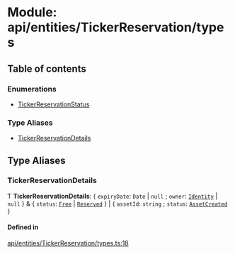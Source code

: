 # Module: api/entities/TickerReservation/types

## Table of contents

### Enumerations

- [TickerReservationStatus](../wiki/api.entities.TickerReservation.types.TickerReservationStatus)

### Type Aliases

- [TickerReservationDetails](../wiki/api.entities.TickerReservation.types#tickerreservationdetails)

## Type Aliases

### TickerReservationDetails

Ƭ **TickerReservationDetails**: \{ `expiryDate`: `Date` \| ``null`` ; `owner`: [`Identity`](../wiki/api.entities.Identity.Identity) \| ``null``  } & \{ `status`: [`Free`](../wiki/api.entities.TickerReservation.types.TickerReservationStatus#free) \| [`Reserved`](../wiki/api.entities.TickerReservation.types.TickerReservationStatus#reserved)  } \| \{ `assetId`: `string` ; `status`: [`AssetCreated`](../wiki/api.entities.TickerReservation.types.TickerReservationStatus#assetcreated)  }

#### Defined in

[api/entities/TickerReservation/types.ts:18](https://github.com/PolymeshAssociation/polymesh-sdk/blob/8a9e72221/src/api/entities/TickerReservation/types.ts#L18)
